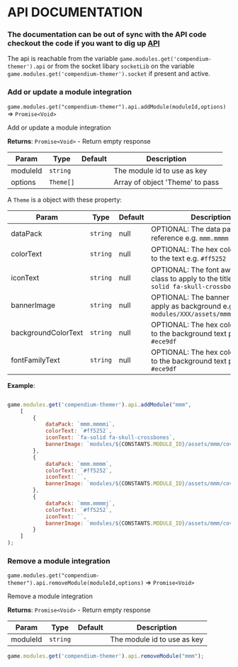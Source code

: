 # API DOCUMENTATION

### The documentation can be out of sync with the API code checkout the code if you want to dig up [API](../src/scripts/api.js)

The api is reachable from the variable `game.modules.get('compendium-themer').api` or from the socket libary `socketLib` on the variable `game.modules.get('compendium-themer').socket` if present and active.

### Add or update a module integration

`game.modules.get("compendium-themer").api.addModule(moduleId,options)` ⇒ `Promise<Void>`

Add or update a module integration

**Returns**: `Promise<Void>` - Return empty response

| Param           | Type                    | Default | Description                                            |
|-----------------|-------------------------|---------|--------------------------------------------------------|
| moduleId        | `string`                |         | The module id to use as key                            |
| options         | `Theme[]`               |         | Array of object 'Theme' to pass                        |

A `Theme` is a object with these property:

| Param           | Type       | Default | Description                                                         |
|-----------------|------------|---------|---------------------------------------------------------------------|
| dataPack        | `string`   |  null   | OPTIONAL: The data pack reference e.g. `mmm.mmmm`                             |
| colorText       | `string`   |  null   | OPTIONAL: The hex color to apply to the text e.g. `#ff5252`                   |
| iconText        | `string`   |  null   | OPTIONAL: The font awesome icon class to apply to the title e.g. `fa-solid fa-skull-crossbones` |
| bannerImage     | `string`   |  null   | OPTIONAL: The banner image to apply as background e.g.  `modules/XXX/assets/mmm/cover.webp` |
| backgroundColorText | `string` | null  | OPTIONAL: The hex color to apply to the background text panel e.g. `#ece9df` |
| fontFamilyText | `string` | null  | OPTIONAL: The hex color to apply to the background text panel e.g. `#ece9df` |

**Example**:

```js

game.modules.get('compendium-themer').api.addModule("mmm",
    [
        {
            dataPack: `mmm.mmmmi`,
            colorText: `#ff5252`,
            iconText: `fa-solid fa-skull-crossbones`,
            bannerImage: `modules/${CONSTANTS.MODULE_ID}/assets/mmm/cover.webp`,
        },
        {
            dataPack: `mmm.mmmm`,
            colorText: `#ff5252`,
            iconText: ``,
            bannerImage: `modules/${CONSTANTS.MODULE_ID}/assets/mmm/cover.webp`,
        },
        {
            dataPack: `mmm.mmmmj`,
            colorText: `#ff5252`,
            iconText: ``,
            bannerImage: `modules/${CONSTANTS.MODULE_ID}/assets/mmm/cover.webp`,
        }
    ]
);
```

### Remove a module integration

`game.modules.get("compendium-themer").api.removeModule(moduleId,options)` ⇒ `Promise<Void>`

Remove a module integration

**Returns**: `Promise<Void>` - Return empty response

| Param           | Type                    | Default | Description                                            |
|-----------------|-------------------------|---------|--------------------------------------------------------|
| moduleId        | `string`                |         | The module id to use as key                            |


```js
game.modules.get('compendium-themer').api.removeModule("mmm");
```